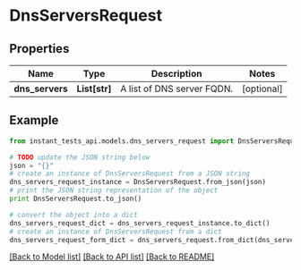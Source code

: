 # DnsServersRequest


## Properties
Name | Type | Description | Notes
------------ | ------------- | ------------- | -------------
**dns_servers** | **List[str]** | A list of DNS server FQDN. | [optional] 

## Example

```python
from instant_tests_api.models.dns_servers_request import DnsServersRequest

# TODO update the JSON string below
json = "{}"
# create an instance of DnsServersRequest from a JSON string
dns_servers_request_instance = DnsServersRequest.from_json(json)
# print the JSON string representation of the object
print DnsServersRequest.to_json()

# convert the object into a dict
dns_servers_request_dict = dns_servers_request_instance.to_dict()
# create an instance of DnsServersRequest from a dict
dns_servers_request_form_dict = dns_servers_request.from_dict(dns_servers_request_dict)
```
[[Back to Model list]](../README.md#documentation-for-models) [[Back to API list]](../README.md#documentation-for-api-endpoints) [[Back to README]](../README.md)


